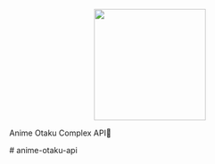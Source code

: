 <p align="center">
      <img
        src="https://media1.tenor.com/m/zZOt7alSzAMAAAAd/gojo-gojo-satoru.gif"
        width="200"
        height="200"
      />
    </p>


</a>Anime Otaku Complex API🫰</p>
#   a n i m e - o t a k u - a p i 
 
 
